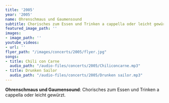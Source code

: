 ```yaml
---
title: '2005'
year: '2005'
name: Ohrenschmaus und Gaumensound
subtitle: Chorisches zum Essen und Trinken a cappella oder leicht gewürzt.
featured_image_path: ''
images:
- image_path: ''
youtube_videos:
- url: ''
flyer_path: "/images/concerts/2005/flyer.jpg"
songs:
- title: Chili con Carne
  audio_path: "/audio-files/concerts/2005/Chiliconcarne.mp3"
- title: Drunken Sailor
  audio_path: "/audio-files/concerts/2005/Drunken sailor.mp3"
---
```


**Ohrenschmaus und Gaumensound**: Chorisches zum Essen und Trinken a cappella oder leicht gew&uuml;rzt.